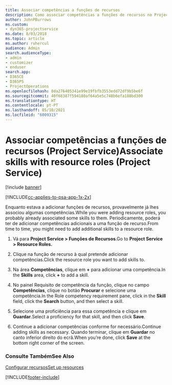 ```yaml
---
title: Associar competências a funções de recursos
description: Como associar competências a funções de recursos no Project Service
author: JohnPBurrows
ms.custom:
- dyn365-projectservice
ms.date: 8/03/2018
ms.topic: article
ms.author: ruhercul
audience: Admin
search.audienceType:
- admin
- customizer
- enduser
search.app:
- D365CE
- D365PS
- ProjectOperations
ms.openlocfilehash: 8da276405341e99e19fbfb3553edd72df9b5be6f
ms.sourcegitcommit: 40f68387f594180af64a5e5c748b6efa188bd300
ms.translationtype: HT
ms.contentlocale: pt-PT
ms.lasthandoff: 05/10/2021
ms.locfileid: "6009315"
---
```

# <a name="associate-skills-with-resource-roles-project-service"></a><span data-ttu-id="6bede-103">Associar competências a funções de recursos (Project Service)</span><span class="sxs-lookup"><span data-stu-id="6bede-103">Associate skills with resource roles (Project Service)</span></span>

[!include [banner](../includes/psa-now-project-operations.md)]

[!INCLUDE[cc-applies-to-psa-app-1x-2x](../includes/cc-applies-to-psa-app-1x-2x.md)]

<span data-ttu-id="6bede-104">Enquanto estava a adicionar funções de recursos, provavelmente já lhes associou algumas competências.</span><span class="sxs-lookup"><span data-stu-id="6bede-104">While you were adding resource roles, you probably already associated some skills to them.</span></span> <span data-ttu-id="6bede-105">Periodicamente, poderá ter de adicionar competências adicionais a uma função de recurso.</span><span class="sxs-lookup"><span data-stu-id="6bede-105">From time to time, you might need to add additional skills to a resource role.</span></span>  
  
1.  <span data-ttu-id="6bede-106">Vá para **Project Service > Funções de Recursos**.</span><span class="sxs-lookup"><span data-stu-id="6bede-106">Go to **Project Service > Resource Roles.**</span></span>  
  
2.  <span data-ttu-id="6bede-107">Clique na função de recurso à qual pretende adicionar competências.</span><span class="sxs-lookup"><span data-stu-id="6bede-107">Click the resource role you want to add skills to.</span></span>  
  
3.  <span data-ttu-id="6bede-108">Na área **Competências**, clique em **+** para adicionar uma competência.</span><span class="sxs-lookup"><span data-stu-id="6bede-108">In the **Skills** area, click **+** to add a skill.</span></span>  
  
4.  <span data-ttu-id="6bede-109">No painel Requisito de competência da função, clique no campo **Competências**, clique no botão **Procurar** e selecione uma competência.</span><span class="sxs-lookup"><span data-stu-id="6bede-109">In the Role competency requirement pane, click in the **Skill** field, click the **Search** button,  and then select a skill.</span></span>  
  
5.  <span data-ttu-id="6bede-110">Selecione uma proficiência para essa competência e clique em **Guardar**.</span><span class="sxs-lookup"><span data-stu-id="6bede-110">Select a proficiency for that skill, and then click **Save**.</span></span>  
  
6.  <span data-ttu-id="6bede-111">Continue a adicionar competências conforme for necessário.</span><span class="sxs-lookup"><span data-stu-id="6bede-111">Continue adding skills as necessary.</span></span> <span data-ttu-id="6bede-112">Quando terminar, clique em **Guardar** no canto inferior direito do ecrã.</span><span class="sxs-lookup"><span data-stu-id="6bede-112">When you’re done, click **Save** at the bottom right corner of the screen.</span></span>  
  
### <a name="see-also"></a><span data-ttu-id="6bede-113">Consulte Também</span><span class="sxs-lookup"><span data-stu-id="6bede-113">See Also</span></span>  
 [<span data-ttu-id="6bede-114">Configurar recursos</span><span class="sxs-lookup"><span data-stu-id="6bede-114">Set up resources</span></span>](../psa/set-up-resources.md)


[!INCLUDE[footer-include](../includes/footer-banner.md)]
